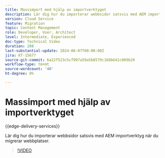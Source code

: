 ```yaml
---
title: Massimport med hjälp av importverktyget
description: Lär dig hur du importerar webbsidor satsvis med AEM importverktyg när du migrerar webbplatser.
version: Cloud Service
feature: Migration
topic: Content Management
role: Developer, User, Architect
level: Intermediate, Experienced
doc-type: Technical Video
duration: 208
last-substantial-update: 2024-06-07T00:00:00Z
jira: KT-15677
source-git-commit: 6a22f523c5cf997a59a5b8579c168b641c009b20
workflow-type: tm+mt
source-wordcount: '40'
ht-degree: 0%

---
```



# Massimport med hjälp av importverktyget

{{edge-delivery-services}}

Lär dig hur du importerar webbsidor satsvis med AEM importverktyg när du migrerar webbplatser.

>[!VIDEO](https://video.tv.adobe.com/v/3429597/?learn=on)
